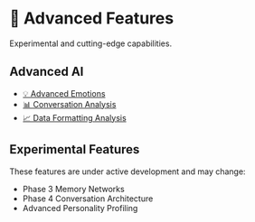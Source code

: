 # 🔬 Advanced Features

Experimental and cutting-edge capabilities.

## Advanced AI
- [💡 Advanced Emotions](docs/advanced/ADVANCED_EMOTION_OPTIONS.md)
- [📊 Conversation Analysis](docs/advanced/CONVERSATION_CONCEPT_ANALYSIS.md)
- [📈 Data Formatting Analysis](docs/advanced/CONVERSATION_DATA_FORMATTING_ANALYSIS.md)

## Experimental Features
These features are under active development and may change:
- Phase 3 Memory Networks
- Phase 4 Conversation Architecture
- Advanced Personality Profiling
